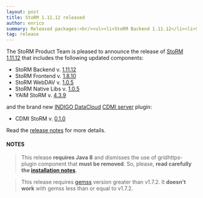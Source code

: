 ```yaml
---
layout: post
title: StoRM 1.11.12 released
author: enrico
summary: Released packages:<br/><ul><li>StoRM Backend 1.11.12</li><li>StoRM Frontend 1.8.10</li><li>StoRM Native Libs 1.0.5</li><li>StoRM WebDAV 1.0.5</li><li>YAIM StoRM 4.3.9</li></ul>
tag: release
---
```


The StoRM Product Team is pleased to announce the release of
[StoRM 1.11.12][release-notes] that includes the following updated components:

* StoRM Backend v. [1.11.12][backend-rn]
* StoRM Frontend v. [1.8.10][frontend-rn]
* StoRM WebDAV v. [1.0.5][webdav-rn]
* StoRM Native Libs v. [1.0.5][native-rn]
* YAIM StoRM v. [4.3.9][yaim-rn]

and the brand new [INDIGO DataCloud][indigo-dc] [CDMI server][cdmi-server] plugin:

* CDMI StoRM v. [0.1.0][cdmi-rn]

Read the [release notes][release-notes] for more details.

#### NOTES

> This release **requires Java 8** and dismisses the use of gridhttps-plugin component that **must be removed**.
> So, please, **read carefully the [installation notes][upgrading]**.

> This release requires [gemss][gemss-repo] version greater than v1.7.2. 
> It **doesn't work** with gemss less than or equal to v1.7.2.


[backend-rn]: {{site.baseurl}}/release-notes/storm-backend-server/1.11.12/
[frontend-rn]: {{site.baseurl}}/release-notes/storm-frontend-server/1.8.10/
[webdav-rn]: {{site.baseurl}}/release-notes/storm-webdav/1.0.5/
[native-rn]: {{site.baseurl}}/release-notes/storm-native-libs/1.0.5/
[yaim-rn]: {{site.baseurl}}/release-notes/yaim-storm/4.3.9/
[cdmi-rn]: {{site.baseurl}}/release-notes/cdmi-storm/0.1.0/

[indigo-dc]: https://www.indigo-datacloud.eu/
[cdmi-server]: https://github.com/indigo-dc/cdmi

[upgrading]: {{site.baseurl}}/documentation/sysadmin-guide/1.11.12/#upgrading
[release-notes]: {{site.baseurl}}/release-notes/StoRM-v1.11.12.html
[download-page]: {{site.baseurl}}/download.html
[storm-sysadmin-guide]: {{site.baseurl}}/documentation/sysadmin-guide/1.11.12

[gemss-repo]: https://github.com/italiangrid/gemss
